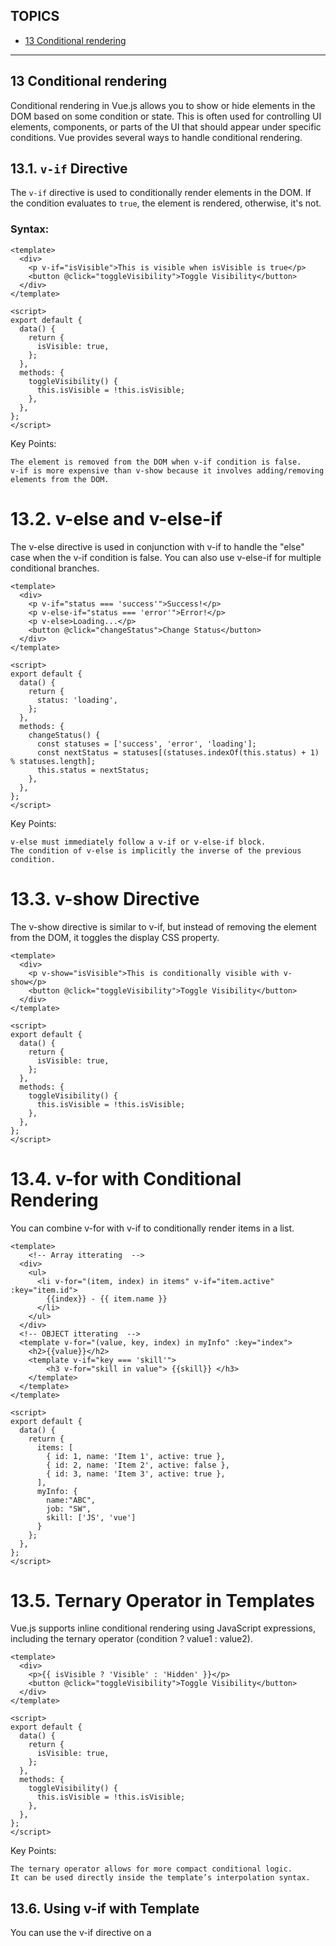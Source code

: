 ## TOPICS
* [13 Conditional rendering
](#Conditional_rendering)
----------------------------------------------------------------------------------------------------------------------------
## 13 Conditional rendering

Conditional rendering in Vue.js allows you to show or hide elements in the DOM based on some condition or state. This is often used for controlling UI elements, components, or parts of the UI that should appear under specific conditions. Vue provides several ways to handle conditional rendering.

## 13.1. `v-if` Directive

The `v-if` directive is used to conditionally render elements in the DOM. If the condition evaluates to `true`, the element is rendered, otherwise, it's not.

### Syntax:

```vue
<template>
  <div>
    <p v-if="isVisible">This is visible when isVisible is true</p>
    <button @click="toggleVisibility">Toggle Visibility</button>
  </div>
</template>

<script>
export default {
  data() {
    return {
      isVisible: true,
    };
  },
  methods: {
    toggleVisibility() {
      this.isVisible = !this.isVisible;
    },
  },
};
</script>
```

Key Points:

    The element is removed from the DOM when v-if condition is false.
    v-if is more expensive than v-show because it involves adding/removing elements from the DOM.

# 13.2. v-else and v-else-if
The v-else directive is used in conjunction with v-if to handle the "else" case when the v-if condition is false. You can also use v-else-if for multiple conditional branches.

```vue
<template>
  <div>
    <p v-if="status === 'success'">Success!</p>
    <p v-else-if="status === 'error'">Error!</p>
    <p v-else>Loading...</p>
    <button @click="changeStatus">Change Status</button>
  </div>
</template>

<script>
export default {
  data() {
    return {
      status: 'loading',
    };
  },
  methods: {
    changeStatus() {
      const statuses = ['success', 'error', 'loading'];
      const nextStatus = statuses[(statuses.indexOf(this.status) + 1) % statuses.length];
      this.status = nextStatus;
    },
  },
};
</script>

```
Key Points:

    v-else must immediately follow a v-if or v-else-if block.
    The condition of v-else is implicitly the inverse of the previous condition.

# 13.3. v-show Directive

The v-show directive is similar to v-if, but instead of removing the element from the DOM, it toggles the display CSS property.

```vue
<template>
  <div>
    <p v-show="isVisible">This is conditionally visible with v-show</p>
    <button @click="toggleVisibility">Toggle Visibility</button>
  </div>
</template>

<script>
export default {
  data() {
    return {
      isVisible: true,
    };
  },
  methods: {
    toggleVisibility() {
      this.isVisible = !this.isVisible;
    },
  },
};
</script>

```

# 13.4. v-for with Conditional Rendering

You can combine v-for with v-if to conditionally render items in a list.

```vue
<template>
    <!-- Array itterating  -->
  <div>
    <ul>
      <li v-for="(item, index) in items" v-if="item.active" :key="item.id">
        {{index}} - {{ item.name }}
      </li>
    </ul>
  </div>
  <!-- OBJECT itterating  -->
  <template v-for="(value, key, index) in myInfo" :key="index">
    <h2>{{value}}</h2>
    <template v-if="key === 'skill'">
        <h3 v-for="skill in value"> {{skill}} </h3>
    </template>
  </template>
</template>

<script>
export default {
  data() {
    return {
      items: [
        { id: 1, name: 'Item 1', active: true },
        { id: 2, name: 'Item 2', active: false },
        { id: 3, name: 'Item 3', active: true },
      ],
      myInfo: {
        name:"ABC",
        job: "SW",
        skill: ['JS', 'vue']
      }
    };
  },
};
</script>

```

# 13.5. Ternary Operator in Templates

Vue.js supports inline conditional rendering using JavaScript expressions, including the ternary operator (condition ? value1 : value2).

```vue
<template>
  <div>
    <p>{{ isVisible ? 'Visible' : 'Hidden' }}</p>
    <button @click="toggleVisibility">Toggle Visibility</button>
  </div>
</template>

<script>
export default {
  data() {
    return {
      isVisible: true,
    };
  },
  methods: {
    toggleVisibility() {
      this.isVisible = !this.isVisible;
    },
  },
};
</script>

```
Key Points:

    The ternary operator allows for more compact conditional logic.
    It can be used directly inside the template’s interpolation syntax.

## 13.6. Using v-if with Template

You can use the v-if directive on a <template> tag to conditionally render multiple elements without adding an extra DOM element.
```vue
<template>
  <div>
    <template v-if="isVisible">
      <p>This will be shown</p>
      <p>This will also be shown</p>
    </template>
  </div>
</template>

<script>
export default {
  data() {
    return {
      isVisible: true,
    };
  },
};
</script>
```
Key Points:

    Using v-if on <template> does not create an extra wrapper element, which is helpful for keeping your DOM structure clean.

# Note
Vue.js provides multiple directives for conditional rendering, each with its own use case and performance implications. Here's a quick rundown of when to use each:

    v-if: Use for conditions that need to add/remove elements from the DOM.
    v-show: Use for conditions where you need to toggle visibility without removing elements from the DOM.
    v-else and v-else-if: Use to handle "else" and "else if" cases in conditional rendering.
    v-for with v-if: Use for rendering lists with conditions, though be mindful of performance.
    Ternary Operators: Use for inline conditions in template expressions.
    v-if with <template>: Use when you need to render multiple elements conditionally without adding extra DOM elements.


# List and key sample
```vue
<template>
    <!-- Here if u not mention the key, then while shuffling input value will not shuffle  -->
  <template v-for="name in names" :key="name">
    <h2>{{ name }}</h2>
    <input placeholder="Last name" />
    <hr />
  </template>
  <button @click="shuffle">Shuffle!</button>
</template>

<script>
import _ from "lodash";
export default {
  name: "App",
  data() {
    return {
      names: ["Bruce", "Clark", "Diana", "Barry"],
    };
  },
  methods: {
    shuffle() {
      console.log(this.names);
      this.names = _.shuffle(this.names);
    },
  },
};
</script>

<style>
#app {
  font-family: Avenir, Helvetica, Arial, sans-serif;
  -webkit-font-smoothing: antialiased;
  -moz-osx-font-smoothing: grayscale;
  text-align: center;
  color: #2c3e50;
  margin-top: 60px;
}
</style>

```
# Key Considerations for Better Performance

    Use Unique Keys: Always ensure that the key is unique, typically using an ID or a unique property of the item.
    Avoid Using Index as key: Do not use the index as the key if the list order is likely to change.
    Reordering Lists: If the order of list items is likely to change (e.g., drag-and-drop), it’s important that each list item has a unique and stable key to prevent Vue from reusing or misplacing elements.

======================================================================================================================================================

## 14 - METHODS

```vue
<template>
    <h2>{{2 + 3 + 5}}</h2>
    <h2>Add Method = {{ add(2, 3, 5) }} </h2>
    <h2>Multiplt Method = {{ multiply(baseValue) }} </h2>
</template>

<script>
    export default {
        name: 'App',
        data(){
            return {
                baseValue:5,
                baseMultiplier: 10
            }
        },
        // DONT USE ARROW FUNTION INSIDE METHOD IT WILL RETURN UNDEFINED ERROR ON CONSOLE 
        methods: {
            add(a, b, c){
                return a + b + c
            },
            multiply(num){
                return this.baseMultiplier * num
            }
        },
    }
</script>
```

# 14.1 Methods vs Computed Properties

    Both methods and computed properties are used for reactive logic in Vue.js, but there are some key differences:

    Methods: Methods are executed every time they are referenced. They are useful for performing actions that don’t need to be cached, such as event handling.

    Computed Properties: Computed properties are cached based on their dependencies. They are only recomputed when the data they depend on changes.

```vue
<template>
  <div>
    <p>{{ reversedName }}</p> <!-- Computed -->
    <button @click="reverseName">Reverse Name</button> <!-- Method -->
  </div>
</template>

<script>
export default {
  data() {
    return {
      name: 'Vue.js'
    };
  },
  computed: {
    reversedName() {
      return this.name.split('').reverse().join('');
    }
  },
  methods: {
    reverseName() {
      this.name = this.name.split('').reverse().join('');
    }
  }
}
</script>
```

# 14.2 Accessing Methods in Other Parts of the Component

Methods can be accessed not just from the template but also from within other methods or lifecycle hooks. You can use this to call methods within the component.

```vue
<template>
  <div>
    <button @click="handleClick">Click me</button>
  </div>
</template>

<script>
export default {
  data() {
    return {
      count: 0
    };
  },
  methods: {
    increment() {
      this.count++;
    },
    handleClick() {
      this.increment();
      console.log("Button clicked!");
    }
  }
}
</script>
```

# 14.3 Using this Inside Methods

Within methods, you can access the component's data, computed properties, and other methods via the this keyword.

```vue
<template>
  <div>
    <button @click="showMessage">Show Message</button>
  </div>
</template>

<script>
export default {
  data() {
    return {
      message: "Hello, Vue!"
    };
  },
  methods: {
    showMessage() {
      alert(this.message); // Accessing data inside method using 'this'
    }
  }
}
</script>
```

# 14.4 Binding this to Methods

In JavaScript, when you pass methods around, this may not point to the Vue component instance. To solve this issue, you can use .bind(this) or arrow functions.

```vue 
<template>
  <div>
    <button @click="handleClick">Click me</button>
  </div>
</template>

<script>
export default {
  data() {
    return {
      count: 0
    };
  },
  methods: {
    handleClick: function() {
      // 'this' refers to the Vue instance
      this.count++;
      console.log(this.count);
    }
  }
}
</script>
```

# 14.5 Method Callbacks and Promises

You can use methods with asynchronous code like setTimeout, setInterval, or Promises. This is useful for handling side effects and performing actions after delays.

```vue
<template>
  <div>
    <button @click="fetchData">Fetch Data</button>
    <p>{{ status }}</p>
  </div>
</template>

<script>
export default {
  data() {
    return {
      status: 'Waiting for data...'
    };
  },
  methods: {
    async fetchData() {
      this.status = 'Loading...';
      try {
        const response = await fetch('https://jsonplaceholder.typicode.com/posts');
        const data = await response.json();
        this.status = `Received ${data.length} posts`;
      } catch (error) {
        this.status = 'Error loading data';
      }
    }
  }
}
</script>
```

==========================================================================================================================================
## 15- EVENTS

# 15.Basic Event Handling

In Vue.js, you can bind an event handler to an element using the v-on directive. A common shorthand for this is the @ symbol.

```vue
<!-- Basic Event Binding -->
<template>
  <button v-on:click="handleClick">Click me</button>
  <!-- Shorthand -->
  <button @click="handleClick">Click me</button>
</template>

<script>
export default {
  methods: {
    handleClick() {
      console.log('Button clicked');
    }
  }
}
</script>
```

# 15.2. Modifiers

Vue provides several event modifiers to make event handling more convenient. They allow you to specify additional behaviors when handling events, such as stopping event propagation, preventing the default action, and more.

Event Modifiers:

    .stop: Calls event.stopPropagation() to prevent the event from bubbling up the DOM.
    .prevent: Calls event.preventDefault() to prevent the default action associated with the event.
    .capture: Adds event listener in capture mode, which is the opposite of the default "bubble" mode.
    .once: Ensures the event handler is triggered only once.
    .passive: Marks the event handler as passive, which can improve performance for scrolling and touch events.

```vue
<template>
  <!-- Prevents default action (e.g., submitting a form) -->
  <form @submit.prevent="handleSubmit">Submit</form>

  <!-- Stops event propagation (e.g., clicks won't propagate to parent elements) -->
  <button @click.stop="handleClick">Click me</button>

  <!-- Handles event in capture phase -->
  <div @click.capture="handleClickInCapture">Click here</div>
</template>
```

# 15.3 Event Modifiers
.stop
  Stops the event from propagating to parent elements.

.prevent
  Prevents the default behavior associated with the event.

.capture
  Enables event capture, which is the opposite of the normal event bubbling.

.once
  Executes the event handler only once, then removes it.

.passive
  Improves performance by telling the browser that the event handler will not call preventDefault.


```vue
<button @click.stop="handleClick">Click me</button>
<form @submit.prevent="handleSubmit">Submit</form>
<div @click.capture="handleClickInCapture">Click me in capture phase</div>
<button @click.once="handleClickOnce">Click me only once</button>
<div @scroll.passive="handleScroll">Scroll me</div>
```

# 15.4 Custom Events
In Vue, components can emit custom events to communicate with their parent components. You can emit events from a child component and listen for those events in the parent component.

```vue
<!-- Emitting Events in Child Component: -->
<!-- ChildComponent.vue -->
<template>
  <button @click="sendEvent">Send Event</button>
</template>

<script>
export default {
  methods: {
    sendEvent() {
      this.$emit('custom-event', 'Hello from Child');
    }
  }
}
</script>


<!-- Listening for Events in Parent Component: -->
 <!-- ParentComponent.vue -->
<template>
  <ChildComponent @custom-event="handleCustomEvent" />
</template>

<script>
import ChildComponent from './ChildComponent.vue';

export default {
  components: { ChildComponent },
  methods: {
    handleCustomEvent(payload) {
      console.log(payload); // "Hello from Child"
    }
  }
}
</script>
```

# 15.5. Event Handling in Components

Vue components can listen for native DOM events or custom events from child components. Additionally, components can bind multiple events or conditionally handle events using methods.
Binding Multiple Event Handlers:

You can bind multiple event handlers by using an object syntax with v-on.

```vue
<template>
  <button v-on="{ click: handleClick, mouseover: handleMouseOver }">
    Hover or Click me
  </button>
</template>

<!-- Conditionally Handling Events: -->
 <template>
  <button @click="isEnabled ? handleClick() : null">Click me</button>
</template>
```

# 15.6. Key Modifiers

Vue provides special key modifiers that make it easy to listen for specific keys in event handlers.
Common Key Modifiers:

    .enter: Fires when the Enter key is pressed.
    .tab: Fires when the Tab key is pressed.
    .esc: Fires when the Escape key is pressed.
    .space: Fires when the Spacebar key is pressed.

```html
<template>
  <!-- Handle enter key -->
  <input @keyup.enter="handleEnter">

  <!-- Handle escape key -->
  <input @keyup.esc="handleEscape">
</template>

<script>
export default {
  methods: {
    handleEnter() {
      console.log('Enter key pressed');
    },
    handleEscape() {
      console.log('Escape key pressed');
    }
  }
}
</script>

<!-- You can also combine multiple key modifiers: -->
 <!-- Listen for Enter or Escape key -->
<input @keyup.enter.esc="handleKeyPress">

```


NOTE:
Vue's event handling system provides a clean, declarative, and flexible way to respond to user interactions and DOM events. You can use the v-on directive or its shorthand @ to bind event listeners, apply event modifiers for common behaviors, and emit custom events to communicate between components. This flexibility makes Vue a powerful tool for handling events in modern web applications.


==================================================================================================================================================

## 16 Form handling

# 16.1 Basic Example: Simple Form Binding

In Vue.js, you can handle form inputs using two-way data binding with the v-model directive. Here's a simple example of handling a form in Vue:

```html
<!DOCTYPE html>
<html lang="en">
<head>
  <meta charset="UTF-8">
  <meta name="viewport" content="width=device-width, initial-scale=1.0">
  <title>Vue Form Handling</title>
</head>
<body>
  <div id="app">
    <h2>Vue Form Handling Example</h2>
    <form @submit.prevent="handleSubmit">
      <div>
        <label for="name">Name:</label>
        <input type="text" id="name" v-model="form.name" required>
      </div>
      <div>
        <label for="email">Email:</label>
        <input type="email" id="email" v-model="form.email" required>
      </div>
      <button type="submit">Submit</button>
    </form>

    <div v-if="submitted">
      <h3>Form Submitted</h3>
      <p>Name: {{ form.name }}</p>
      <p>Email: {{ form.email }}</p>
    </div>
  </div>

  <script src="https://cdn.jsdelivr.net/npm/vue@2.6.14/dist/vue.js"></script>
  <script>
    new Vue({
      el: '#app',
      data: {
        form: {
          name: '',
          email: ''
        },
        submitted: false
      },
      methods: {
        handleSubmit() {
          this.submitted = true;
          // You can also send data to an API here
          console.log('Form Data:', this.form);
        }
      }
    });
  </script>
</body>
</html>
```
v-model: This directive creates a two-way data binding between the form inputs and the component’s data. In this case, the input fields for name and email are bound to the form.name and form.email data properties.

@submit.prevent: This listens for the form submission event. The .prevent modifier prevents the default form submission behavior (which would cause a page reload).

handleSubmit: This method is triggered when the form is submitted. In this example, it sets submitted to true and logs the form data to the console. You could also add logic to submit the form data to a server or API here.

# 16.2 Handling Multiple Inputs

You can handle more complex forms with multiple fields by extending the data object. Here's an example with additional fields like "age" and "message".

```html
<div id="app">
  <form @submit.prevent="handleSubmit">
    <div>
      <label for="name">Name:</label>
      <input type="text" id="name" v-model="form.name" required>
    </div>
    <div>
      <label for="email">Email:</label>
      <input type="email" id="email" v-model="form.email" required>
    </div>
    <div>
      <label for="age">Age:</label>
      <input type="number" id="age" v-model="form.age" required>
    </div>
    <div>
      <label for="message">Message:</label>
      <textarea id="message" v-model="form.message" required></textarea>
    </div>
    <button type="submit">Submit</button>
  </form>

  <div v-if="submitted">
    <h3>Form Submitted</h3>
    <p>Name: {{ form.name }}</p>
    <p>Email: {{ form.email }}</p>
    <p>Age: {{ form.age }}</p>
    <p>Message: {{ form.message }}</p>
  </div>
</div>
```
```js
data: {
  form: {
    name: '',
    email: '',
    age: '',
    message: ''
  },
  submitted: false
}
```

# 16.3 Validations

To ensure data integrity, you can add basic validation in your Vue method or use external libraries like VeeValidate or Vuelidate for more advanced form validation.
Basic Validation Example:
```js
methods: {
  handleSubmit() {
    if (!this.form.name || !this.form.email || !this.form.age || !this.form.message) {
      alert("Please fill all fields");
      return;
    }
    this.submitted = true;
    console.log('Form Data:', this.form);
  }
}
```

# 16.4 Working with Checkboxes and Radio Buttons

You can also bind to checkboxes and radio buttons in Vue using v-model.

```html
<div>
  <label>
    <input type="checkbox" v-model="form.acceptTerms"> I accept the terms and conditions
  </label>
</div>
```

In this case, form.acceptTerms will be a boolean (true or false).

```html
<div>
  <label>
    <input type="radio" v-model="form.gender" value="male"> Male
  </label>
  <label>
    <input type="radio" v-model="form.gender" value="female"> Female
  </label>
</div>
```

# 16.5 Submitting Form Data

For submitting form data to a server, you can use axios, fetch, or other HTTP libraries. Here’s how you might do it with axios:

```js
methods: {
  async handleSubmit() {
    try {
      const response = await axios.post('/submit-form', this.form);
      this.submitted = true;
      console.log('Response:', response.data);
    } catch (error) {
      console.error('Error submitting form:', error);
    }
  }
}
```

====================================================================================================================================================

## 17-MODIFIER

In Vue.js, modifiers are special postfixes added to directives to modify their behavior. They allow you to tweak the behavior of an event or a directive without having to write additional logic in your methods.

Here’s a detailed overview of the common modifiers in Vue.js, including .md (though I assume you might be referring to event and directive modifiers rather than .md as a file extension).

# 17.1 Event Modifiers
Event modifiers are added to event listeners to modify their behavior. They help to handle specific event-related tasks like stopping the event propagation, preventing the default action, or listening for certain types of events.

# 17.1.1 .prevent

This modifier calls event.preventDefault() to prevent the default behavior of an event.

```html
<!-- Prevents the default action of the form submission -->
<form @submit.prevent="submitForm">
  <button type="submit">Submit</button>
</form>
```

# 17.1.2 .stop

This modifier calls event.stopPropagation() to stop the event from propagating up to parent elements.

```html
<!-- Prevents event bubbling (no parent will be notified) -->
<button @click.stop="doSomething">Click Me</button>
```

# 17.1.3 .capture

This modifier listens for events during the capture phase, before they reach the target element.

```html
<!-- Event is captured before bubbling starts -->
<div @click.capture="onCapture">Click Me</div>
```

# 17.1.4 .self

This modifier ensures the event is only triggered if the event target is the element itself (not its children).

```html
<!-- Click on the button itself, but not on the children of the button -->
<button @click.self="onClick">Click Me</button>
```

# 17.1.5 .once

This modifier ensures the event is triggered only once.

# 17.1.6 .passive

This modifier is used to indicate that the event listener will not call event.preventDefault(), which is useful for optimizing touch and wheel events.

# 17.1.7 .dblclick

You can use this modifier to listen for the double-click event.

```html
<!-- Event will trigger only the first time -->
<button @click.once="onClick">Click Me Once</button>

<!-- The event listener is passive (does not prevent default) -->
<div @scroll.passive="onScroll">Scroll Me</div>

<button @click.dblclick="onDblClick">Double Click Me</button>

```


# 17.2. Input Modifiers

These modifiers are used to modify the behavior of form elements like <input>, <textarea>, and <select> when binding with v-model.

# 17.2.1 .lazy

By default, v-model updates the bound data on input events. The .lazy modifier updates the data only after the change event, not the input event.

# 17.2.2 .number

This modifier attempts to automatically convert the input value to a number.

# 17.2.3 .trim

This modifier automatically trims any whitespace from the input value.

```html
<!-- Update value after losing focus or after pressing enter -->
<input v-model.lazy="message">

<!-- Automatically converts input to number -->
<input v-model.number="age" type="number">


<!-- Automatically trims spaces -->
<input v-model.trim="message" placeholder="No spaces around">
```

# 17.3. Modifiers for v-bind

The v-bind directive doesn't have its own set of specific modifiers, but you can still use standard Vue.js syntax like .sync for two-way binding between parent and child components.

# 17.3.1 .sync

This modifier is used to enable two-way binding for prop updates between parent and child components.

```html
<!-- Parent Component -->
<child-component :value.sync="parentValue"></child-component>

<!-- Child Component -->
<template>
  <button @click="$emit('update:value', newValue)">Update</button>
</template>
```

# 17.4. Modifiers for v-model (Vue 3 specific)

Vue 3 added a few enhancements to the v-model directive, including the use of custom modifiers when working with multiple v-model bindings in the same component.

# 17.4.1 .modelValue

In Vue 3, you can use the .modelValue prop to handle multiple model bindings:
```html
<!-- In Parent Component -->
<custom-input v-model:modelValue="value"></custom-input>

<!-- In Child Component -->
<template>
  <input v-model="localValue" />
</template>
<script>
export default {
  props: ['modelValue'],
  data() {
    return {
      localValue: this.modelValue
    };
  },
  watch: {
    localValue(newVal) {
      this.$emit('update:modelValue', newVal);
    }
  }
}
</script>
```

In Vue.js, modifiers are special postfixes added to directives to modify their behavior. They allow you to tweak the behavior of an event or a directive without having to write additional logic in your methods.

Here’s a detailed overview of the common modifiers in Vue.js, including .md (though I assume you might be referring to event and directive modifiers rather than .md as a file extension).
1. Event Modifiers

Event modifiers are added to event listeners to modify their behavior. They help to handle specific event-related tasks like stopping the event propagation, preventing the default action, or listening for certain types of events.
1.1 .prevent

This modifier calls event.preventDefault() to prevent the default behavior of an event.

<!-- Prevents the default action of the form submission -->
<form @submit.prevent="submitForm">
  <button type="submit">Submit</button>
</form>

1.2 .stop

This modifier calls event.stopPropagation() to stop the event from propagating up to parent elements.

<!-- Prevents event bubbling (no parent will be notified) -->
<button @click.stop="doSomething">Click Me</button>

1.3 .capture

This modifier listens for events during the capture phase, before they reach the target element.

<!-- Event is captured before bubbling starts -->
<div @click.capture="onCapture">Click Me</div>

1.4 .self

This modifier ensures the event is only triggered if the event target is the element itself (not its children).

<!-- Click on the button itself, but not on the children of the button -->
<button @click.self="onClick">Click Me</button>

1.5 .once

This modifier ensures the event is triggered only once.

<!-- Event will trigger only the first time -->
<button @click.once="onClick">Click Me Once</button>

1.6 .passive

This modifier is used to indicate that the event listener will not call event.preventDefault(), which is useful for optimizing touch and wheel events.

<!-- The event listener is passive (does not prevent default) -->
<div @scroll.passive="onScroll">Scroll Me</div>

1.7 .dblclick

You can use this modifier to listen for the double-click event.

<button @click.dblclick="onDblClick">Double Click Me</button>

2. Input Modifiers

These modifiers are used to modify the behavior of form elements like <input>, <textarea>, and <select> when binding with v-model.
2.1 .lazy

By default, v-model updates the bound data on input events. The .lazy modifier updates the data only after the change event, not the input event.

<!-- Update value after losing focus or after pressing enter -->
<input v-model.lazy="message">

2.2 .number

This modifier attempts to automatically convert the input value to a number.

<!-- Automatically converts input to number -->
<input v-model.number="age" type="number">

2.3 .trim

This modifier automatically trims any whitespace from the input value.

<!-- Automatically trims spaces -->
<input v-model.trim="message" placeholder="No spaces around">

3. Modifiers for v-bind

The v-bind directive doesn't have its own set of specific modifiers, but you can still use standard Vue.js syntax like .sync for two-way binding between parent and child components.
3.1 .sync

This modifier is used to enable two-way binding for prop updates between parent and child components.

<!-- Parent Component -->
<child-component :value.sync="parentValue"></child-component>

<!-- Child Component -->
<template>
  <button @click="$emit('update:value', newValue)">Update</button>
</template>

4. Modifiers for v-model (Vue 3 specific)

Vue 3 added a few enhancements to the v-model directive, including the use of custom modifiers when working with multiple v-model bindings in the same component.
4.1 .modelValue

In Vue 3, you can use the .modelValue prop to handle multiple model bindings:

<!-- In Parent Component -->
<custom-input v-model:modelValue="value"></custom-input>

<!-- In Child Component -->
<template>
  <input v-model="localValue" />
</template>
<script>
export default {
  props: ['modelValue'],
  data() {
    return {
      localValue: this.modelValue
    };
  },
  watch: {
    localValue(newVal) {
      this.$emit('update:modelValue', newVal);
    }
  }
}
</script>

# 17.5. Custom Modifiers in Vue (With Custom Directives)

Vue allows you to create custom modifiers for your own custom directives. This is an advanced feature, and it's typically used for specific tasks that are not covered by Vue's built-in modifiers.
Example of a custom directive with a modifier:

```html
<script>
Vue.directive('focus', {
  bind(el, binding) {
    if (binding.modifiers.auto) {
      el.focus();
    }
  }
});
<script/>
<template>
{/* <!-- Will automatically focus the element --> */}
<input v-focus.auto>
</template>
```

## Summary of Common Modifiers

   # Event Modifiers:
        .prevent: Prevents the default behavior.
        .stop: Stops the event propagation.
        .capture: Listens during the capture phase.
        .self: Only triggers if the event target is the element itself.
        .once: Triggers the event only once.
        .passive: Prevents the use of event.preventDefault().
        .dblclick: Listens for a double-click.

  # Input Modifiers:
        .lazy: Updates only on the change event.
        .number: Converts the value to a number.
        .trim: Trims whitespace from the input.

  #  v-bind and v-model:
        .sync: Enables two-way binding for props.
        .modelValue: Used in Vue 3 for two-way binding with custom components.

These modifiers make Vue.js highly flexible, allowing you to easily handle common event-related tasks and input behaviors with minimal boilerplate code.

===================================================================================================================================================
## 18 COMPUTED PROPERTIES

# 18.1 What are Computed Properties?

Computed properties in Vue.js are special methods used to declare properties that are derived from other data in the Vue instance. Unlike regular methods, computed properties are cached based on their dependencies and will only re-evaluate when one of their dependencies changes.
Key Characteristics:

    1. Caching: Computed properties are cached based on their dependencies. If the data they depend on has not changed, they are not re-executed.
    2. Declarative: Computed properties are used to declaratively define logic based on reactive data.
    3. Getter and Setter: Computed properties can have both a getter (the value is returned) and a setter (used for updating the value).

EXAMPLE
```html
<template>
  <div>
    <input v-model="firstName" placeholder="Enter first name">
    <input v-model="lastName" placeholder="Enter last name">
    <p>Full Name: {{ fullName }}</p>
  </div>
</template>

<script>
export default {
  data() {
    return {
      firstName: '',
      lastName: ''
    };
  },
  computed: {
    fullName() {
      return this.firstName + ' ' + this.lastName;
    }
  }
}
</script>
```

# When to Use Computed Properties

    1. Complex Data Transformation: When you need to perform complex calculations or transform data based on the state.
    2. Efficient Re-rendering: If the computation depends on reactive properties, Vue will only recalculate when those specific properties change.
    3. Avoiding Repetitive Logic: If the same logic is used in multiple places, computed properties can simplify the code by centralizing the logic.

# 18.2 Computed Properties with Getter and Setter

Computed properties can have both a getter and a setter, which is useful when you want to bind a property to both read and write operations.

```html
<template>
  <div>
    <input v-model="fullName" placeholder="Enter full name">
    <p>First Name: {{ firstName }}</p>
    <p>Last Name: {{ lastName }}</p>
  </div>
</template>

<script>
export default {
  data() {
    return {
      firstName: '',
      lastName: ''
    };
  },
  computed: {
    fullName: {
      // Getter
      get() {
        return this.firstName + ' ' + this.lastName;
      },
      // Setter
      set(newValue) {
        const names = newValue.split(' ');
        this.firstName = names[0] || '';
        this.lastName = names[1] || '';
      }
    }
  }
}
</script>
```

# When to Use Setter

    To allow two-way binding with input fields, as in the example where the user can modify the fullName field, and the underlying firstName and lastName are updated automatically.

# 18.3 Computed vs Methods
Computed Properties:

    Cached: Only re-evaluated when their dependencies change.
    Declarative: Used for properties that are dependent on other data.
    No parameters: Computed properties do not accept parameters and work on reactive data in the component.

Methods:

    Not Cached: Re-executed on each render.
    Imperative: Methods are functions that do not automatically update unless explicitly called.
    Can accept parameters: Methods are designed for actions that require input or more complex logic.

```vue
<template>
  <div>
    <p>Computed: {{ fullName }}</p>
    <p>Method: {{ getFullName() }}</p>
  </div>
</template>

<script>
export default {
  data() {
    return {
      firstName: 'John',
      lastName: 'Doe'
    };
  },
  computed: {
    fullName() {
      return this.firstName + ' ' + this.lastName;
    }
  },
  methods: {
    getFullName() {
      return this.firstName + ' ' + this.lastName;
    }
  }
}
</script>
```
Differences:

    fullName (computed) will only re-evaluate when either firstName or lastName changes.
    getFullName (method) will be re-executed every time the component re-renders.

# 18.4 Computed Properties with Multiple Dependencies

Computed properties automatically update when any of their dependencies change, and Vue efficiently tracks those dependencies for you.

```vue
<template>
  <div>
    <input v-model="quantity" type="number" />
    <input v-model="price" type="number" />
    <p>Total: {{ totalPrice }}</p>
  </div>
</template>

<script>
export default {
  data() {
    return {
      quantity: 0,
      price: 0
    };
  },
  computed: {
    totalPrice() {
      return this.quantity * this.price;
    }
  }
}
</script>
```

# 18.5 Computed Properties with Objects and Arrays

Computed properties can also return complex objects or arrays, not just simple values.

```vue
<template>
  <div>
    <p>{{ userInfo.name }}</p>
    <p>{{ userInfo.age }}</p>
  </div>
</template>

<script>
export default {
  data() {
    return {
      firstName: 'John',
      lastName: 'Doe',
      birthYear: 1990
    };
  },
  computed: {
    userInfo() {
      return {
        name: this.firstName + ' ' + this.lastName,
        age: new Date().getFullYear() - this.birthYear
      };
    }
  }
}
</script>
```


# Conclusion

    Computed properties are a powerful feature of Vue.js that allow you to compute derived state from reactive data efficiently.
    They offer automatic caching and reactivity, reducing unnecessary re-calculations and improving performance.
    Use them when you need to perform calculations or transformations based on data, especially if the result should be cached and automatically updated when dependencies change.

======================================================================================================================================================

## 19 What are Watchers?

In Vue.js, watchers allow you to observe and react to changes in data. They are useful when you need to perform asynchronous or expensive operations in response to changing data. While computed properties are ideal for derived state that needs to be cached, watchers are used for more complex side effects when data changes.

Key Characteristics:
    Reacting to Data Changes: Watchers track changes to specific data properties.
    Used for Side Effects: They are generally used to execute code in response to state changes (e.g., making HTTP requests, performing complex logic).
    Asynchronous Operations: Watchers are often used to trigger asynchronous tasks, such as API calls.

```js
watch: {
  // Watching a single property
  propName(newVal, oldVal) {
    // Code to run when 'propName' changes
  },

  // Watching multiple properties
  'dataProperty1': function (newVal, oldVal) {
    // Code to run when 'dataProperty1' changes
  },

  // Watching nested properties with deep option
  'nested.property': {
    handler(newVal, oldVal) {
      // Code to run when 'nested.property' changes
    },
    deep: true
  }
}
```
Explanation:

    propName: The data property to be watched.
    newVal and oldVal: newVal is the new value of the watched property, and oldVal is the previous value.
    deep: Used when you want to watch an object or array deeply, i.e., observe nested property changes.

# 19.1 Use Case: Performing an Async Operation

Watchers are commonly used for triggering actions like API calls when certain data changes.

```vue
<template>
  <div>
    <input v-model="searchQuery" placeholder="Search..." />
    <p>Search Results for: {{ searchQuery }}</p>
  </div>
</template>

<script>
export default {
  data() {
    return {
      searchQuery: ''
    };
  },
  watch: {
    searchQuery(newQuery) {
      this.fetchSearchResults(newQuery);
    }
  },
  methods: {
    async fetchSearchResults(query) {
      if (query) {
        try {
          const response = await fetch(`https://api.example.com/search?q=${query}`);
          const data = await response.json();
          console.log(data);
        } catch (error) {
          console.error('Error fetching search results:', error);
        }
      }
    }
  }
}
</script>
```

# 19.2 Watching Multiple Properties

You can also watch multiple properties in a single watcher.

```vue
<template>
  <div>
    <input v-model="firstName" placeholder="First Name" />
    <input v-model="lastName" placeholder="Last Name" />
    <p>Full Name: {{ fullName }}</p>
  </div>
</template>

<script>
export default {
  data() {
    return {
      firstName: '',
      lastName: ''
    };
  },
  watch: {
    firstName(newFirstName) {
      console.log('First name changed to:', newFirstName);
    },
    lastName(newLastName) {
      console.log('Last name changed to:', newLastName);
    }
  }
}
</script>
```

# 19.3 Deep Watching

By default, Vue only watches the immediate value of an object or array. If you want to watch changes in nested properties, you can set the deep option to true.

```vue
<template>
  <div>
    <button @click="changeName">Change Name</button>
    <p>{{ person.name }}</p>
  </div>
</template>

<script>
export default {
  data() {
    return {
      person: {
        name: 'John',
        age: 30
      }
    };
  },
  watch: {
    // Deep watch for nested 'name' property
    person: {
      handler(newPerson, oldPerson) {
        console.log('Person object changed:', newPerson);
      },
      deep: true
    }
  },
  methods: {
    changeName() {
      this.person.name = 'Jane';
    }
  }
}
</script>
```
Explanation:

    We deep-watch the person object.
    The watcher will trigger when any property of the person object, including name, changes.

# 19.4 Immediate Watchers

You can use the immediate option to trigger the watcher immediately when the component is mounted, in addition to when the watched property changes.

```js
watch: {
  count: {
    handler(newCount) {
      console.log(`Count changed: ${newCount}`);
    },
    immediate: true
  }
}
```
Explanation:

    The watcher will execute as soon as the component is created, and also every time the count property changes.

# 19.5 Watchers with Handler Functions

You can also define watchers using a function directly, instead of using an object with options.
```js
watch: {
  count(newCount, oldCount) {
    console.log(`Count changed from ${oldCount} to ${newCount}`);
  }
}
```
This is the simplest form of a watcher, where you specify the handler directly in the watch object.

# 19.6 Watchers in Vue 3 (Composition API)

In Vue 3, you can use the watch function from the Composition API for a more programmatic and flexible way to watch reactive data.

```vue
<template>
  <div>
    <input v-model="message" />
    <p>{{ message }}</p>
  </div>
</template>

<script>
import { ref, watch } from 'vue';

export default {
  setup() {
    const message = ref('');

    // Watch the message reactive variable
    watch(message, (newMessage, oldMessage) => {
      console.log(`Message changed from "${oldMessage}" to "${newMessage}"`);
    });

    return {
      message
    };
  }
}
</script>
```
Explanation:

    In the Composition API, we use watch to watch the message ref.
    newMessage and oldMessage are the new and old values of the message.

# Use Cases for Watchers

    1. Performing Asynchronous Tasks: For example, making HTTP requests when a data property changes.
    2. Triggering Expensive Operations: Calculations or operations that should only run when certain data changes.
    3. Validating User Input: Reacting to changes in user input to validate or sanitize data.
    4. Synchronizing External States: Watching Vue data and synchronizing it with external libraries or global state management systems.

# Conclusion

    Watchers are powerful tools in Vue.js for observing and reacting to changes in data properties.
    Use watchers when you need to perform side effects, such as making asynchronous calls or triggering expensive operations based on changes in state.
    In Vue 3, the Composition API provides a more flexible and programmatic approach to using watchers.

=================================================================================================================================================
## 20 COMPONENTS

# 20.1 What are Components in Vue.js?

In Vue.js, components are reusable building blocks that allow you to break down the user interface into smaller, more manageable pieces. Each component encapsulates its own template, logic, and styling, making it easy to organize and maintain complex applications.
Key Characteristics of Components:

    Reusability: Components can be reused throughout the application.
    Encapsulation: Each component has its own scope, keeping concerns isolated (e.g., data, methods, styles).
    Composition: Components can be nested inside each other to create more complex UIs.
    Props and Events: Components communicate with each other through props (data passed down) and events (data passed up).

Component Types

    1. Local Components: Defined and used only within a specific component.
    2. Global Components: Available globally across the application after being registered globally.
    3. Functional Components: Stateless, functional components that do not have their own instance (e.g., no lifecycle hooks, no data).

Basic Syntax
# Component Definition

In Vue, a component is typically defined using an object with the following options:

    template: The HTML template for the component.
    data: The reactive data for the component.
    methods: The functions or actions related to the component.
    props: The external values passed to the component.
    computed: The derived state for the component.
    watch: Watching changes in data and reacting accordingly.

```js
// Component Definition (Object Syntax)
export default {
  name: 'MyComponent',
  props: ['title'],
  data() {
    return {
      message: 'Hello from MyComponent!'
    };
  },
  methods: {
    greet() {
      console.log(this.message);
    }
  }
}
```
Component Template Example
```vue
<template>
  <div>
    <h1>{{ title }}</h1>
    <p>{{ message }}</p>
    <button @click="greet">Click me</button>
  </div>
</template>

<script>
export default {
  name: 'MyComponent',
  props: ['title'],
  data() {
    return {
      message: 'Hello from MyComponent!'
    };
  },
  methods: {
    greet() {
      console.log(this.message);
    }
  }
}
</script>

<style scoped>
/* Scoped styles for MyComponent */
div {
  padding: 10px;
  background-color: #f4f4f4;
}
</style>
```

Explanation:

    The MyComponent component displays a title (passed through props) and a message (from data).
    The greet method logs the message when the button is clicked.

# 20.2 Registering Components

There are two ways to register components in Vue: local registration and global registration.

# Local Component Registration

Local registration means the component is only available within the parent component where it is defined.

```vue
<!-- // Parent Component -->
<template>
  <div>
    <MyComponent title="Hello Vue!" />
  </div>
</template>

<script>
import MyComponent from './MyComponent.vue';

export default {
  components: {
    MyComponent // Registering the component locally
  }
}
</script>
```

# Global Component Registration

Global registration means the component is available throughout the entire application.
```js
// main.js or entry point
import Vue from 'vue';
import MyComponent from './components/MyComponent.vue';

Vue.component('MyComponent', MyComponent); // Registering the component globally
```
Once registered globally, you can use <MyComponent /> anywhere in your application.


# 20.3 Props: Passing Data to Components

Props allow a parent component to pass data down to a child component. Props are defined in the child component and can be accessed like normal data.

# Child component
```vue
<template>
  <div>
    <h1>{{ message }}</h1>
  </div>
</template>

<script>
export default {
  props: {
    message: String // Define the type of the prop (optional but recommended)
  }
}
</script>
```

# Parent Component Example

```vue
<template>
  <div>
    <ChildComponent :message="parentMessage" />
  </div>
</template>

<script>
import ChildComponent from './ChildComponent.vue';

export default {
  components: {
    ChildComponent
  },
  data() {
    return {
      parentMessage: 'Hello from the Parent!'
    };
  }
}
</script>
```
# Explanation:

    In the parent component, the parentMessage is passed down to the child via the message prop.
    The child component receives the prop and displays it.

# 20.4 Prop Validation (Optional but Recommended)

Vue allows you to define prop types to ensure that the right data type is passed to the component.
```js
props: {
  title: {
    type: String,
    required: true,
    default: 'Default Title'
  },
  age: {
    type: Number,
    default: 18
  }
}
```
    type: Specifies the expected type (e.g., String, Number).
    required: Specifies if the prop is mandatory.
    default: Specifies a default value if no prop is passed.

# 20.5 Emitting Events: Child to Parent Communication

In Vue, events allow child components to communicate with their parent components by emitting events.

# Emitting an Event from a Child Component

To send data from the child to the parent, you can use $emit to emit an event.
```vue
<template>
  <button @click="sendMessage">Send Message</button>
</template>

<script>
export default {
  methods: {
    sendMessage() {
      this.$emit('message-sent', 'Hello, Parent!');
    }
  }
}
</script>
```

# Parent Component Handling the Event

The parent listens for the event and reacts accordingly.
```vue
<template>
  <div>
    <ChildComponent @message-sent="handleMessage" />
  </div>
</template>

<script>
import ChildComponent from './ChildComponent.vue';

export default {
  components: {
    ChildComponent
  },
  methods: {
    handleMessage(message) {
      console.log(message); // "Hello, Parent!"
    }
  }
}
</script>
```
Explanation:

    The child component emits an event named message-sent when the button is clicked.
    The parent component listens for the message-sent event and executes the handleMessage method when the event is received.

# 20.6 Dynamic Components

Vue allows you to dynamically render components using the <component> tag and v-bind:is directive. This is useful when you want to switch between components based on some condition.

```vue 
<template>
  <div>
    <button @click="currentComponent = 'ComponentA'">Load Component A</button>
    <button @click="currentComponent = 'ComponentB'">Load Component B</button>
    
    <component :is="currentComponent" />
  </div>
</template>

<script>
import ComponentA from './ComponentA.vue';
import ComponentB from './ComponentB.vue';

export default {
  data() {
    return {
      currentComponent: 'ComponentA'
    };
  },
  components: {
    ComponentA,
    ComponentB
  }
}
</script>
```
Explanation:

    The <component :is="currentComponent" /> dynamically loads either ComponentA or ComponentB based on the value of currentComponent.
    Clicking the buttons updates currentComponent, which changes the displayed component.
  
# Scoped Slots

Scoped slots allow a child component to pass content back to its parent, but with access to specific data or methods within the child.

```vue
<template>
  <ChildComponent>
    <template v-slot:default="slotProps">
      <p>{{ slotProps.message }}</p>
    </template>
  </ChildComponent>
</template>

<script>
import ChildComponent from './ChildComponent.vue';

export default {
  components: {
    ChildComponent
  }
}
</script>
```

In the child component, we define a scoped slot:

```vue
<template>
  <slot :message="message"></slot>
</template>

<script>
export default {
  data() {
    return {
      message: 'Hello from the child component!'
    };
  }
}
</script>
```
Explanation:

    The parent component binds to the default slot and uses the scoped data slotProps.message to display the value passed from the child.

# Conclusion

    Components in Vue.js are the building blocks of applications, promoting code reusability and modularity.
    You can pass props from parent to child components and use events to communicate back to the parent.
    Slots and scoped slots provide additional flexibility for customizing content in child components.
    Components can be registered locally or globally, and Vue supports dynamic components for conditional rendering.
    Vue's component system is one of the core features that makes it a powerful and scalable framework for building modern web applications.

=====================================================================================================================================================
## 21 PROPS TYPES AND PROPS VALIDATION

Prop Types and Validation in Vue.js

In Vue.js, props can be validated using a set of rules that define the expected type and behavior of the props. Here's a guide on how to use prop types and validation in Vue.

# 21.1. Basic Prop Validation

In Vue.js, you can define the type of a prop by using the type property in the props option.
```vue
<template>
  <div>
    <h1>{{ message }}</h1>
  </div>
</template>

<script>
export default {
  props: {
    message: {
      type: String,
      required: true, // Prop is required
    },
  },
};
</script>
```

# 21.2. Type Validation

You can define more complex types for props, including String, Number, Boolean, Object, Array, Date, Function, Symbol, etc.

```vue
<template>
  <div>
    <p>{{ user.name }}</p>
    <p>{{ user.age }}</p>
  </div>
</template>

<script>
export default {
  props: {
    user: {
      type: Object,
      required: true,
      validator(value) {
        // Custom validator to ensure the object has specific properties
        return value && typeof value.name === 'string' && typeof value.age === 'number';
      },
    },
  },
};
</script>
```

# 21.3. Default Values for Props

If a prop is not passed, you can specify a default value using the default property.

```vue
<template>
  <div>
    <p>{{ counter }}</p>
  </div>
</template>

<script>
export default {
  props: {
    counter: {
      type: Number,
      default: 0, // Default value if no value is provided
    },
  },
};
</script>
```
# 21.4. Custom Validator

You can also define a custom validator function for your props. This function is provided with the prop value and should return true if the validation passes or false/an error message if it fails.

```vue
<template>
  <div>
    <p>{{ rating }}</p>
  </div>
</template>

<script>
export default {
  props: {
    rating: {
      type: Number,
      required: true,
      validator(value) {
        if (value < 0 || value > 5) {
          return 'Rating must be between 0 and 5';
        }
        return true; // Return true if validation passes
      },
    },
  },
};
</script>
```
# 21.5. Multiple Types for Props

Sometimes, you might want to accept multiple types for a prop. Vue allows you to pass an array of types.

```vue
<template>
  <div>
    <p>{{ value }}</p>
  </div>
</template>

<script>
export default {
  props: {
    value: {
      type: [String, Number], // Accepts either String or Number
      required: true,
    },
  },
};
</script>
```

# 21.6. Prop Validation in TypeScript

If you're using TypeScript with Vue, prop validation can be further enhanced with type annotations.

```ts
<template>
  <div>
    <p>{{ name }}</p>
  </div>
</template>

<script lang="ts">
import { defineComponent, PropType } from 'vue';

export default defineComponent({
  props: {
    name: {
      type: String as PropType<string>,
      required: true,
    },
  },
});
</script>
```

# 21.7. Prop Validation with Arrays and Objects

Vue allows you to define arrays or objects as prop types. If you expect an array or object, you can specify the type more clearly.

ARRAYS
```vue
<template>
  <div>
    <ul>
      <li v-for="item in items" :key="item">{{ item }}</li>
    </ul>
  </div>
</template>

<script>
export default {
  props: {
    items: {
      type: Array,
      required: true,
    },
  },
};
</script>
```

OBJECTS
```vue
<template>
  <div>
    <p>{{ user.name }}</p>
  </div>
</template>

<script>
export default {
  props: {
    user: {
      type: Object,
      required: true,
    },
  },
};
</script>
```

# Conclusion

Prop validation in Vue.js ensures that components receive the correct data types and helps improve code maintainability and debugging. By defining types, default values, and custom validators, you can create robust and reliable Vue components.

# Example: Complete Component
```vue
<template>
  <div>
    <p>{{ name }}</p>
    <p>{{ age }}</p>
    <p>{{ isActive }}</p>
  </div>
</template>

<script>
export default {
  props: {
    name: {
      type: String,
      required: true,
    },
    age: {
      type: Number,
      required: true,
      validator(value) {
        if (value <= 0) {
          console.warn("Age must be a positive number.");
          return false;
        }
        return true;
      },
    },
    isActive: {
      type: Boolean,
      default: true,
    },
  },
};
</script>
```
=================================================================================================================================================

## 22 Non-Prop Validation in Vue.js

In Vue.js, non-prop validation refers to validation that happens on data, computed properties, or other reactive sources within a component, rather than the props passed into the component. While prop validation ensures that the correct data is passed down from a parent component, non-prop validation involves checking or ensuring that other internal component data meets certain conditions, constraints, or rules.

# 22.1. Non-Prop Validation in Vue.js

Vue provides flexibility when it comes to managing and validating internal state. You can validate data inside the component using computed properties, watchers, or methods, depending on the use case.

# 22.1.1. Validating Internal Data

You can use methods or computed properties to validate internal component state or form data.
Example: Internal Data Validation using Computed Properties

```vue
<template>
  <div>
    <input v-model="age" placeholder="Enter your age" />
    <p v-if="isAgeValid">Your age is valid!</p>
    <p v-else>Your age is invalid.</p>
  </div>
</template>

<script>
export default {
  data() {
    return {
      age: '',
    };
  },
  computed: {
    isAgeValid() {
      // Validate that the age is a number and between 18 and 100
      const age = parseInt(this.age, 10);
      return !isNaN(age) && age >= 18 && age <= 100;
    }
  }
};
</script>
```
In this example:

    The isAgeValid computed property validates the age data by ensuring it's a number between 18 and 100.
    This non-prop validation does not involve props but validates the internal state of the component (age).

# 22.1.2. Validating User Input in Forms

When dealing with forms, it's common to validate fields before submitting them. You can use methods or computed properties to do so.
Example: Validating Form Input with Methods

```vue
<template>
  <div>
    <form @submit.prevent="submitForm">
      <input v-model="email" placeholder="Enter your email" />
      <button type="submit" :disabled="!isFormValid">Submit</button>
    </form>
    <p v-if="email && !isEmailValid">Invalid email format</p>
  </div>
</template>

<script>
export default {
  data() {
    return {
      email: '',
    };
  },
  computed: {
    isEmailValid() {
      // Simple email regex pattern for validation
      const emailPattern = /^[a-zA-Z0-9._-]+@[a-zA-Z0-9.-]+\.[a-zA-Z]{2,}$/;
      return emailPattern.test(this.email);
    },
    isFormValid() {
      return this.isEmailValid;
    }
  },
  methods: {
    submitForm() {
      if (this.isFormValid) {
        alert('Form submitted!');
      }
    }
  }
};
</script>
```

# 22.1.3. Validating with Watchers

You can also use watchers to monitor changes to data and perform validation when the data changes.
Example: Using Watchers for Validation

```vue
<template>
  <div>
    <input v-model="password" type="password" placeholder="Enter password" />
    <p v-if="passwordError">{{ passwordError }}</p>
  </div>
</template>

<script>
export default {
  data() {
    return {
      password: '',
      passwordError: ''
    };
  },
  watch: {
    password(newPassword) {
      this.validatePassword(newPassword);
    }
  },
  methods: {
    validatePassword(password) {
      // Basic password validation: at least 8 characters, 1 uppercase letter, and 1 number
      const passwordPattern = /^(?=.*[A-Z])(?=.*\d)[A-Za-z\d@$!%*?&]{8,}$/;
      if (passwordPattern.test(password)) {
        this.passwordError = '';
      } else {
        this.passwordError = 'Password must be at least 8 characters long, contain 1 uppercase letter, and 1 number.';
      }
    }
  }
};
</script>
```

# 22.2. Non-Prop Validation in the Composition API

In the Composition API, validation can be done using ref, reactive, and computed properties, as well as watch functions. The setup function is the place where you would define and manage state, validation logic, and computed properties.

# 22.2.1. Validating Reactive Data in Composition API

The reactive function allows you to create a reactive object, and you can validate the fields within it using computed properties or methods.
Example: Validating Reactive Data with Computed Properties

```vue
<template>
  <div>
    <input v-model="email" placeholder="Enter your email" />
    <p v-if="isEmailValid">Your email is valid!</p>
    <p v-else>Your email is invalid.</p>
  </div>
</template>

<script setup>
import { ref, computed } from 'vue';

const email = ref('');
const isEmailValid = computed(() => {
  // Simple email regex pattern for validation
  const emailPattern = /^[a-zA-Z0-9._-]+@[a-zA-Z0-9.-]+\.[a-zA-Z]{2,}$/;
  return emailPattern.test(email.value);
});
</script>
```

# 22.2.2. Validating Data Changes with Watchers

You can also use the watch function in the Composition API to react to changes in reactive properties and validate them.
Example: Using Watchers for Non-Prop Validation

```vue
<template>
  <div>
    <input v-model="password" type="password" placeholder="Enter password" />
    <p v-if="passwordError">{{ passwordError }}</p>
  </div>
</template>

<script setup>
import { ref, watch } from 'vue';

const password = ref('');
const passwordError = ref('');

watch(password, (newPassword) => {
  validatePassword(newPassword);
});

function validatePassword(password) {
  // Basic password validation: at least 8 characters, 1 uppercase letter, and 1 number
  const passwordPattern = /^(?=.*[A-Z])(?=.*\d)[A-Za-z\d@$!%*?&]{8,}$/;
  if (passwordPattern.test(password)) {
    passwordError.value = '';
  } else {
    passwordError.value = 'Password must be at least 8 characters long, contain 1 uppercase letter, and 1 number.';
  }
}
</script>
```

# 22.3. Non-Prop Validation for Emitted Events

Sometimes, you may need to validate data that is emitted from a child component to the parent component. While emitting data itself does not involve validation directly, you can still ensure that the emitted values meet certain requirements before triggering actions in the parent.
Example: Emitting Validated Data

```vue
<template>
  <div>
    <input v-model="email" placeholder="Enter your email" />
    <button @click="submitEmail">Submit</button>
  </div>
</template>

<script setup>
import { defineEmits, ref } from 'vue';

const emit = defineEmits();
const email = ref('');

function submitEmail() {
  const emailPattern = /^[a-zA-Z0-9._-]+@[a-zA-Z0-9.-]+\.[a-zA-Z]{2,}$/;
  if (emailPattern.test(email.value)) {
    emit('validEmail', email.value);
  } else {
    alert('Invalid email format');
  }
}
</script>
```

# Conclusion

Non-prop validation in Vue.js is crucial for validating internal state, user inputs, or any reactive data that does not come from the parent component via props. This can be achieved using:

    Computed properties for reactive data validation.
    Watchers to reactively validate data when it changes.
    Methods for validation logic triggered by user actions.
    Emitted events
